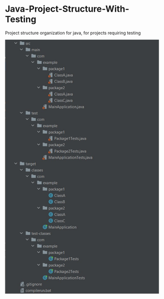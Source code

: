 # Java-Project-Structure-With-Testing
Project structure organization for java, for projects requiring testing


![Project Structure](https://raw.githubusercontent.com/Chahat08/Java-Project-Structure-With-Testing/main/project_structure.jpg)
